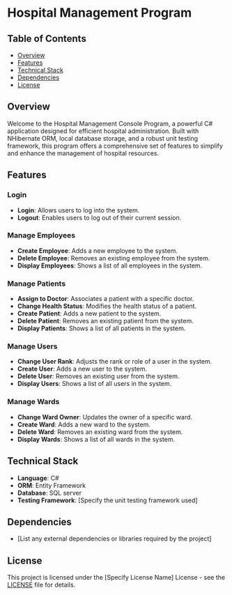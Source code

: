 # Hospital Management Program

## Table of Contents
- [Overview](#overview)
- [Features](#features)
- [Technical Stack](#technical-stack)
- [Dependencies](#dependencies)
- [License](#license)

## Overview
Welcome to the Hospital Management Console Program, a powerful C# application designed for efficient hospital administration. Built with NHibernate ORM, local database storage, and a robust unit testing framework, this program offers a comprehensive set of features to simplify and enhance the management of hospital resources.

## Features

### Login
- **Login**: Allows users to log into the system.
- **Logout**: Enables users to log out of their current session.

### Manage Employees
- **Create Employee**: Adds a new employee to the system.
- **Delete Employee**: Removes an existing employee from the system.
- **Display Employees**: Shows a list of all employees in the system.

### Manage Patients
- **Assign to Doctor**: Associates a patient with a specific doctor.
- **Change Health Status**: Modifies the health status of a patient.
- **Create Patient**: Adds a new patient to the system.
- **Delete Patient**: Removes an existing patient from the system.
- **Display Patients**: Shows a list of all patients in the system.

### Manage Users
- **Change User Rank**: Adjusts the rank or role of a user in the system.
- **Create User**: Adds a new user to the system.
- **Delete User**: Removes an existing user from the system.
- **Display Users**: Shows a list of all users in the system.

### Manage Wards
- **Change Ward Owner**: Updates the owner of a specific ward.
- **Create Ward**: Adds a new ward to the system.
- **Delete Ward**: Removes an existing ward from the system.
- **Display Wards**: Shows a list of all wards in the system.

## Technical Stack
- **Language**: C#
- **ORM**: Entity Framework
- **Database**: SQL server
- **Testing Framework**: [Specify the unit testing framework used]

## Dependencies
- [List any external dependencies or libraries required by the project]

## License
This project is licensed under the [Specify License Name] License - see the [LICENSE](LICENSE) file for details.
